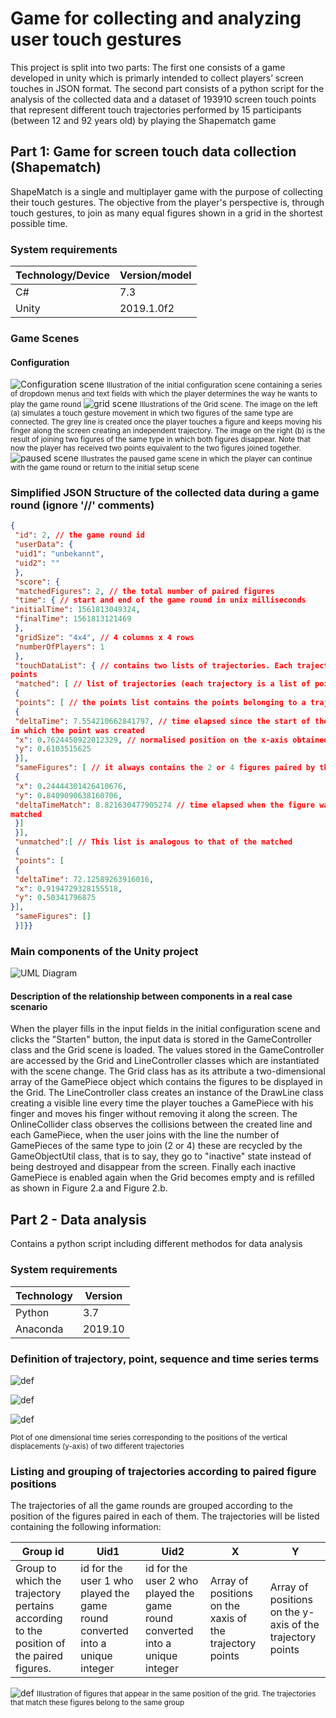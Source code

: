 # Game for collecting and analyzing user touch gestures
This project is split into two parts: The first one consists of a game developed in unity which is primarly
intended to collect players’ screen touches in JSON format. The second part consists of a python script for the analysis of the collected data and a dataset of 193910 screen touch points that represent different touch trajectories performed by 15 participants (between 12 and 92 years old) by playing the Shapematch game

## Part 1: Game for screen touch data collection (Shapematch)

ShapeMatch is a single and multiplayer game with the purpose of collecting their touch gestures. The objective from the player's perspective is,
through touch gestures, to join as many equal figures shown in a grid in the shortest possible time.

### System requirements
| Technology/Device | Version/model |
|---|---|
| C# | 7.3 |
| Unity | 2019.1.0f2 |

### Game Scenes
#### Configuration
![Configuration scene](readmepics/shapematch_configuration_screen.JPG "Configuration scene")
<small>Illustration of the initial configuration scene containing a series of dropdown menus and text fields with
which the player determines the way he wants to play the game round</small>
![grid scene](readmepics/shapematch_grid_scene.JPG "grid scene")
<small>Illustrations of the Grid scene. The image on the left (a) simulates a touch gesture movement in which two
       figures of the same type are connected. The grey line is created once the player touches a figure and keeps moving
       his finger along the screen creating an independent trajectory. The image on the right (b) is the result of joining two
       figures of the same type in which both figures disappear. Note that now the player has received two points equivalent to the two figures joined together. </small>
![paused scene](readmepics/shapematch_game_paused.JPG "paused scene")
<small>Illustrates the paused game scene in which the player can continue with the game round or return to the
       initial setup scene</small>

### Simplified JSON Structure of the collected data during a game round (ignore '//' comments)
```json
{
 "id": 2, // the game round id
 "userData": {
 "uid1": "unbekannt",
 "uid2": ""
 },
 "score": {
 "matchedFigures": 2, // the total number of paired figures
 "time": { // start and end of the game round in unix milliseconds
"initialTime": 1561813049324,
 "finalTime": 1561813121469
 },
 "gridSize": "4x4", // 4 columns x 4 rows
 "numberOfPlayers": 1
 },
 "touchDataList": { // contains two lists of trajectories. Each trajectory is a list of
points
 "matched": [ // list of trajectories (each trajectory is a list of points) of matched figures
 {
 "points": [ // the points list contains the points belonging to a trajectory
 {
 "deltaTime": 7.554210662841797, // time elapsed since the start of the game
in which the point was created
 "x": 0.7624450922012329, // normalised position on the x-axis obtained by dividing the original position in pixels by the width of the screen
 "y": 0.6103515625
 }],
 "sameFigures": [ // it always contains the 2 or 4 figures paired by the trajectory
 {
 "x": 0.24444301426410676,
 "y": 0.8409090638160706,
 "deltaTimeMatch": 8.821630477905274 // time elapsed when the figure was
matched
 }]
 }],
 "unmatched":[ // This list is analogous to that of the matched
 {
 "points": [
 {
 "deltaTime": 72.12589263916016,
 "x": 0.9194729328155518,
 "y": 0.50341796875
}],
 "sameFigures": []
 }]}}

```
### Main components of the Unity project
![UML Diagram](readmepics/uml_diagram_shapematch.JPG "UML Diagram")

#### Description of the relationship between components in a real case scenario
When the player fills in the input fields in the initial configuration scene and clicks the
"Starten" button, the input data is stored in the GameController class and the Grid
scene is loaded. The values stored in the GameController are accessed by the Grid and LineController classes which are instantiated with the scene change. The Grid
class has as its attribute a two-dimensional array of the GamePiece object which contains the figures to be displayed in the Grid. The LineController class creates an instance of the DrawLine class creating a visible line every time the player touches a GamePiece with his finger and moves his finger without removing it along the screen.
The OnlineCollider class observes the collisions between the created line and each
GamePiece, when the user joins with the line the number of GamePieces of the same
type to join (2 or 4) these are recycled by the GameObjectUtil class, that is to say, they
go to "inactive" state instead of being destroyed and disappear from the screen. Finally
each inactive GamePiece is enabled again when the Grid becomes empty and is refilled as shown in Figure 2.a and Figure 2.b. 

## Part 2 - Data analysis
Contains a python script including different methodos for data analysis

### System requirements
| Technology | Version |
|---|---|
| Python | 3.7 |
| Anaconda | 2019.10 |

### Definition of trajectory, point, sequence and time series terms

![def](readmepics/trajectory_point_sequence_definition.JPG "def")

![def](readmepics/trajectory_point_sequence_definition_2.JPG "def")

![def](readmepics/timeseries.JPG "def")


<small>Plot of one dimensional time series corresponding to the positions of the vertical displacements (y-axis)
       of two different trajectories</small>

### Listing and grouping of trajectories according to paired figure positions
The trajectories of all the game rounds are grouped according to the position
of the figures paired in each of them. The trajectories will be listed containing the
following information:

|Group id|Uid1|Uid2|X|Y|
|---|---|---|---|---|
|Group to which the trajectory pertains according to the position of the paired figures.|id for the user 1 who played the game round converted into a unique integer|id for the user 2 who played the game round converted into a unique integer| Array of positions on the xaxis of the trajectory points | Array of positions on the y-axis of the trajectory points|
![def](readmepics/shapematch_trajectory_group.jpg "def")
<small> Illustration of figures that appear in the same position of the grid. The trajectories that match these figures
       belong to the same group</small>